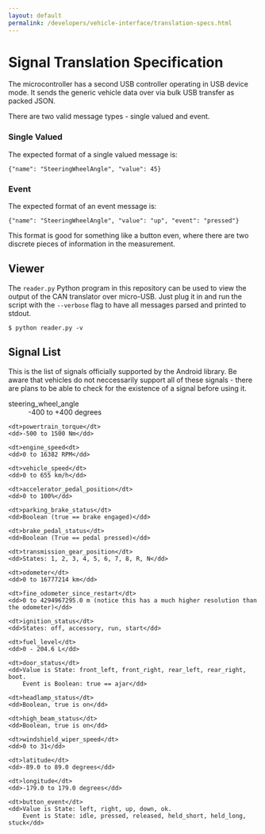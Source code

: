 ```yaml
---
layout: default
permalink: /developers/vehicle-interface/translation-specs.html
---
```


Signal Translation Specification
=============

The microcontroller has a second USB controller operating in USB device mode. It
sends the generic vehicle data over via bulk USB transfer as packed JSON.

There are two valid message types - single valued and event.

### Single Valued

The expected format of a single valued message is:

    {"name": "SteeringWheelAngle", "value": 45}

### Event

The expected format of an event message is:

    {"name": "SteeringWheelAngle", "value": "up", "event": "pressed"}

This format is good for something like a button even, where there are two
discrete pieces of information in the measurement.

## Viewer

The `reader.py` Python program in this repository can be used to view the output
of the CAN translator over micro-USB. Just plug it in and run the script with
the `--verbose` flag to have all messages parsed and printed to stdout.

    $ python reader.py -v

## Signal List

This is the list of signals officially supported by the Android library. Be
aware that vehicles do not neccessarily support all of these signals - there are
plans to be able to check for the existence of a signal before using it.

<dl>
    <dt>steering_wheel_angle</dt>
    <dd>-400 to +400 degrees</dd>

    <dt>powertrain_torque</dt>
    <dd>-500 to 1500 Nm</dd>

    <dt>engine_speed<dt>
    <dd>0 to 16382 RPM</dd>

    <dt>vehicle_speed</dt>
    <dd>0 to 655 km/h</dd>

    <dt>accelerator_pedal_position</dt>
    <dd>0 to 100%</dd>

    <dt>parking_brake_status</dt>
    <dd>Boolean (true == brake engaged)</dd>

    <dt>brake_pedal_status</dt>
    <dd>Boolean (True == pedal pressed)</dd>

    <dt>transmission_gear_position</dt>
    <dd>States: 1, 2, 3, 4, 5, 6, 7, 8, R, N</dd>

    <dt>odometer</dt>
    <dd>0 to 16777214 km</dd>

    <dt>fine_odometer_since_restart</dt>
    <dd>0 to 4294967295.0 m (notice this has a much higher resolution than the odometer)</dd>

    <dt>ignition_status</dt>
    <dd>States: off, accessory, run, start</dd>

    <dt>fuel_level</dt>
    <dd>0 - 204.6 L</dd>

    <dt>door_status</dt>
    <dd>Value is State: front_left, front_right, rear_left, rear_right, boot.
        Event is Boolean: true == ajar</dd>

    <dt>headlamp_status</dt>
    <dd>Boolean, true is on</dd>

    <dt>high_beam_status</dt>
    <dd>Boolean, true is on</dd>

    <dt>windshield_wiper_speed</dt>
    <dd>0 to 31</dd>

    <dt>latitude</dt>
    <dd>-89.0 to 89.0 degrees</dd>

    <dt>longitude</dt>
    <dd>-179.0 to 179.0 degrees</dd>

    <dt>button_event</dt>
    <dd>Value is State: left, right, up, down, ok.
        Event is State: idle, pressed, released, held_short, held_long, stuck</dd>
</dl>
